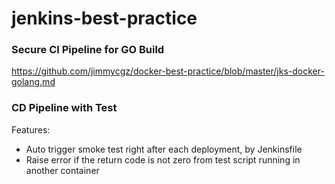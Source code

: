 # jenkins-best-practice

### Secure CI Pipeline for GO Build
https://github.com/jimmycgz/docker-best-practice/blob/master/jks-docker-golang.md

### CD Pipeline with Test

Features:
* Auto trigger smoke test right after each deployment, by Jenkinsfile
* Raise error if the return code is not zero from test script running in another container


